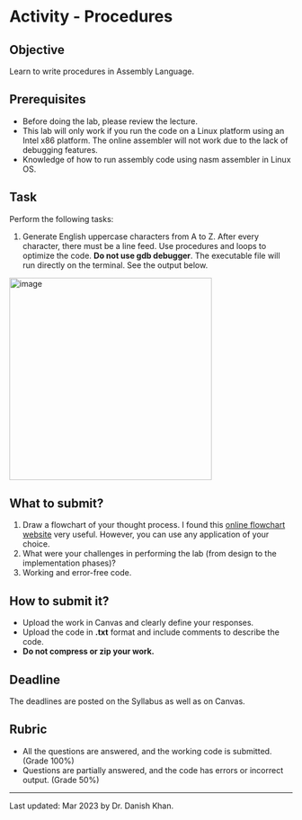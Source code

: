 # Activity - Procedures

## Objective
Learn to write procedures in Assembly Language.

## Prerequisites
- Before doing the lab, please review the lecture.
- This lab will only work if you run the code on a Linux platform using an Intel x86 platform. The online assembler will not work due to the lack of debugging features.
- Knowledge of how to run assembly code using nasm assembler in Linux OS.

## Task

Perform the following tasks:
1. Generate English uppercase characters from A to Z. After every character, there must be a line feed. Use procedures and loops to optimize the code. **Do not use gdb debugger**. The executable file will run directly on the terminal. See the output below.

<img width="360" alt="image" src="https://user-images.githubusercontent.com/11669149/233437846-0d3dd8bb-fbc6-4f78-a6d6-29cf72d1e6a1.png">


## What to submit?

1. Draw a flowchart of your thought process. I found this [online flowchart website](http://www.draw.io/) very useful. However, you can use any application of your choice.
2. What were your challenges in performing the lab (from design to the implementation phases)?
3. Working and error-free code.

## How to submit it?
- Upload the work in Canvas and clearly define your responses.
- Upload the code in __.txt__ format and include comments to describe the code.
- __Do not compress or zip your work.__

## Deadline

The deadlines are posted on the Syllabus as well as on Canvas.

## Rubric

- All the questions are answered, and the working code is submitted. (Grade 100%)
- Questions are partially answered, and the code has errors or incorrect output. (Grade 50%)

------

Last updated: Mar 2023 by Dr. Danish Khan. 

